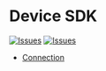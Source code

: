 # Device SDK

[![Issues](https://img.shields.io/github/issues-raw/jahangostarpars/device-sdk.svg)](https://github.com/jahangostarpars/device-sdk/issues?q=is%3Aopen+is%3Aissue)
[![Issues](https://img.shields.io/github/issues-closed-raw/jahangostarpars/device-sdk.svg)](https://github.com/jahangostarpars/device-sdk/issues?q=is%3Aissue+is%3Aclosed)

- [Connection](drivers/README.md)
